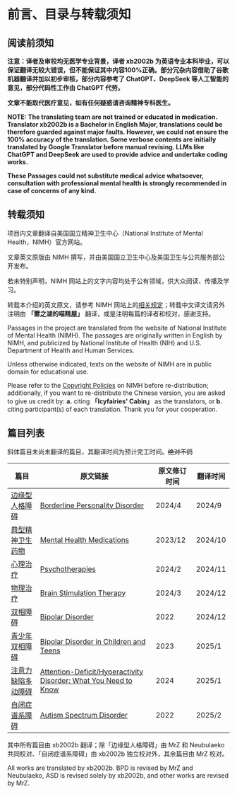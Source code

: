 # 前言、目录与转载须知

## 阅读前须知

**注意：译者及审校均无医学专业背景，译者 xb2002b 为英语专业本科毕业，可以保证翻译无较大错误，但不能保证其中内容100%正确。部分冗杂内容借助了谷歌机器翻译并加以初步审核，部分内容参考了 ChatGPT、DeepSeek 等人工智能的意见，部分代码性工作由 ChatGPT 代劳。**

**文章不能取代医疗意见，如有任何疑惑请咨询精神专科医生。**

**NOTE: The translating team are not trained or educated in medication. Translator xb2002b is a Bachelor in English Major, translations could be therefore guarded against major faults. However, we could not ensure the 100% accuracy of the translation. Some verbose contents are initially translated by Google Translator before manual revising. LLMs like ChatGPT and DeepSeek are used to provide advice and undertake coding works.**

**These Passages could not substitute medical advice whatsoever, consultation with professional mental health is strongly recommended in case of concerns of any kind.**

## 转载须知

项目内文章翻译自美国国立精神卫生中心（National Institute of Mental Health，NIMH）官方网站。

文章英文原版由 NIMH 撰写，并由美国国立卫生中心及美国卫生与公共服务部公开发布。

若未特别声明，NIMH 网站上的文字内容均处于公有领域，供大众阅读、传播及学习。

转载本介绍的英文原文，请参考 NIMH 网站上的[相关规定](https://www.nimh.nih.gov/site-info/policies#part_2718)；转载中文译文请另外注明由 **「雾之湖的喵精屋」** 翻译，或是注明每篇的译者和校对，感谢支持。

Passages in the project are translated from the website of National Institute of Mental Health (NIMH). The passages are originally written in English by NIMH, and publicized by National Institute of Health (NIH) and U.S. Department of Health and Human Services.

Unless otherwise indicated, texts on the website of NIMH are in public domain for educational use.

Please refer to the [Copyright Policies](https://www.nimh.nih.gov/site-info/policies#part_2718) on NIMH before re-distribution; additionally, if you want to re-distribute the Chinese version, you are asked to give us credit by: **a.** citing **「Icyfairies' Cabin」** as the translators, or **b.** citing participant(s) of each translation. Thank you for your cooperation.

## 篇目列表

斜体篇目未尚未翻译的篇目，其翻译时间为预计完工时间。~~绝对不鸽~~

| 篇目 | 原文链接 | 原文修订时间 | 翻译时间 |
| --------  | ----- | ----- | --------  |
| [边缘型人格障碍](/completed/BPD.md) |[Borderline Personality Disorder][BPD]|2024/4|2024/9|
| [典型精神卫生药物](/completed/MHM.md)|[Mental Health Medications][Medications]|2023/12|2024/10|
| [心理治疗](/completed/PT.md)|[Psychotherapies][Psychotherapies]|2024/2|2024/11|
| [物理治疗](/completed/BST.md)|[Brain Stimulation Therapy][Brain Stimulation Therapies]|2024/3|2024/12|
| [双相障碍](/completed/BD.md)|[Bipolar Disorder][Bipolar]|2022|2024/12|
| [青少年双相障碍](/completed/BD-Teens.md)|[Bipolar Disorder in Children and Teens][Bipolar-Teens]|2023|2025/1|
| [注意力缺陷多动障碍](/completed/ADHD.md)|[Attention-Deficit/Hyperactivity Disorder: What You Need to Know][ADHD]|2024|2025/1|
| [自闭症谱系障碍](/completed/ASD.md)|[Autism Spectrum Disorder][ASD]|2022|2025/2|

[BPD]:https://www.nimh.nih.gov/health/publications/borderline-personality-disorder
[Medications]:https://www.nimh.nih.gov/health/topics/mental-health-medications
[Psychotherapies]:https://www.nimh.nih.gov/health/topics/psychotherapies
[Brain Stimulation Therapies]:https://www.nimh.nih.gov/health/topics/brain-stimulation-therapies/brain-stimulation-therapies
[Bipolar]:https://www.nimh.nih.gov/health/publications/bipolar-disorder
[Bipolar-Teens]:https://www.nimh.nih.gov/health/publications/bipolar-disorder-in-children-and-teens
[ADHD]:https://www.nimh.nih.gov/health/publications/attention-deficit-hyperactivity-disorder-what-you-need-to-know
[ASD]:https://www.nimh.nih.gov/health/publications/autism-spectrum-disorder

其中所有篇目由 xb2002b 翻译；除「边缘型人格障碍」由 MrZ 和 Neubulaeko 共同校对、「自闭症谱系障碍」由 xb2002b 独立校对外，其余篇目由 MrZ 校对。

All works are translated by xb2002b. BPD is revised by MrZ and Neubulaeko, ASD is revised solely by xb2002b, and other works are revised by MrZ.
